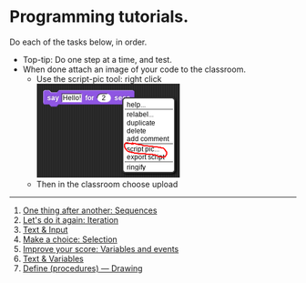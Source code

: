 # Programming tutorials.

Do each of the tasks below, in order.

* Top-tip: Do one step at a time, and test.
* When done attach an image of your code to the classroom.
  * Use the script-pic tool: right click ![Right click on your program, and select “script pic…”](./script-pic.png "How to find the “Script Pic” tool")
  * Then in the classroom choose upload 

<hr/>
<base target="_blank"/>

1. [One thing after another: Sequences](https://snap.berkeley.edu/snap/snap.html#present:Username=mr%20d&ProjectName=Sequences%20%e2%80%94%20shapes&editMode&noRun)
1. [Let's do it again: Iteration](https://snap.berkeley.edu/snap/snap.html#present:Username=mr%20d&ProjectName=Iteration%20%e2%80%94%20shapes&editMode&noRun)
1. [Text & Input](https://snap.berkeley.edu/snap/snap.html#present:Username=mr%20d&ProjectName=sequence%20%e2%80%94%20text&editMode&noRun)
1. [Make a choice: Selection](https://snap.berkeley.edu/snap/snap.html#present:Username=mr%20d&ProjectName=selection%20%e2%80%94%20text&editMode&noRun)
1. [Improve your score: Variables and events](https://snap.berkeley.edu/snap/snap.html#present:Username=mr%20d&ProjectName=variables%20%e2%80%94%20event&editMode&noRun)
1. [Text & Variables](https://snap.berkeley.edu/snap/snap.html#present:Username=mr%20d&ProjectName=variables%20%e2%80%94%20text&editMode&noRun)
1. [Define (procedures) — Drawing](https://snap.berkeley.edu/snap/snap.html#present:Username=mr%20d&ProjectName=variables%20%e2%80%94%20event&editMode&noRun)
